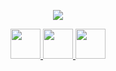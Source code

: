 <link rel="preconnect" href="https://fonts.googleapis.com">
<link rel="preconnect" href="https://fonts.gstatic.com" crossorigin>
<link href="https://fonts.googleapis.com/css2?family=Montserrat:wght@200&display=swap" rel="stylesheet">
<div align="center">
  
<a href=""><img src="https://readme-typing-svg.herokuapp.com?font=Montserrat&color=49238D&size=23&center=true&vCenter=true&multiline=true&height=70&lines=Welcome;I'm+Katherine+Valcarce"></a>

<a href="https://www.linkedin.com/in/katherine-valcarce/"><img src="https://user-images.githubusercontent.com/83970233/129637240-a7e41d6c-4ffc-4338-b3e5-5703d54c1b90.png" width="48"> </a>
<a href="mailto:katherine.v@live.cl"><img src="https://user-images.githubusercontent.com/83970233/129640999-e805ba1d-0e92-48c5-81db-dc837e49e7e8.png" width="48"> </a> 
<a href="https://PortafolioQueAunNoExiste.cl"><img src="https://user-images.githubusercontent.com/83970233/129641050-652a3937-2946-4adc-8ced-68c41c658670.png" width="48"> </a>

</div>
<!--!

**katherine-valcarce/katherine-valcarce** is a ✨ _special_ ✨ repository because its `README.md` (this file) appears on your GitHub profile.

Here are some ideas to get you started:

- 🔭 I’m currently working on ...
- 🌱 I’m currently learning ...
- 👯 I’m looking to collaborate on ...
- 🤔 I’m looking for help with ...
- 💬 Ask me about ...
- 📫 How to reach me: ...
- 😄 Pronouns: ...
- ⚡ Fun fact: ...
-->
